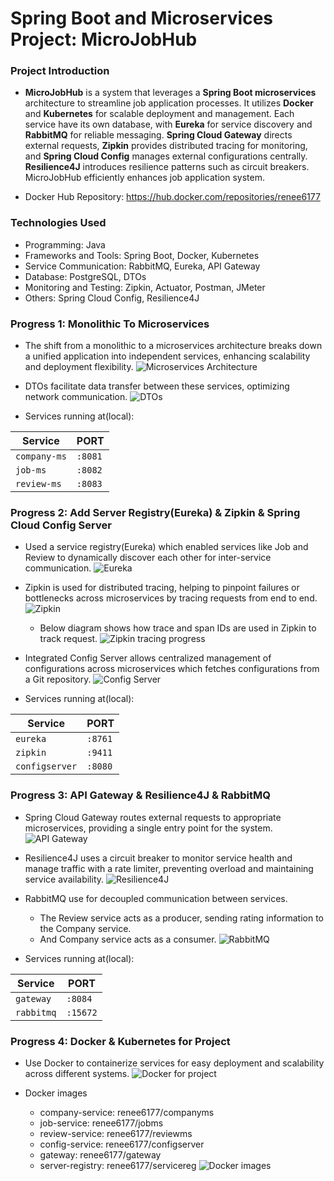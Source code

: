 # Spring Boot and Microservices Project: MicroJobHub

### Project Introduction
- **MicroJobHub** is a system that leverages a **Spring Boot microservices** architecture to streamline job application processes. It utilizes **Docker** and **Kubernetes** for scalable deployment and management. Each service have its own database, with **Eureka** for service discovery and **RabbitMQ** for reliable messaging. **Spring Cloud Gateway** directs external requests, **Zipkin** provides distributed tracing for monitoring, and **Spring Cloud Config** manages external configurations centrally. **Resilience4J** introduces resilience patterns such as circuit breakers. MicroJobHub efficiently enhances job application system.

- Docker Hub Repository: https://hub.docker.com/repositories/renee6177

### Technologies Used
- Programming: Java
- Frameworks and Tools: Spring Boot, Docker, Kubernetes
- Service Communication: RabbitMQ, Eureka, API Gateway
- Database: PostgreSQL, DTOs
- Monitoring and Testing: Zipkin, Actuator, Postman, JMeter
- Others: Spring Cloud Config, Resilience4J

### Progress 1: Monolithic To Microservices
- The shift from a monolithic to a microservices architecture breaks down a unified application into independent services, enhancing scalability and deployment flexibility. 
![Microservices Architecture](https://github.com/Reneechang17/Spring-MicroJobHub/blob/main/static/progress1/Monolithic%20To%20Microservices.jpg)
- DTOs facilitate data transfer between these services, optimizing network communication.
![DTOs](https://github.com/Reneechang17/Spring-MicroJobHub/blob/main/static/progress1/DTOs.jpg)

- Services running at(local):

| Service            | PORT    |
| ------------------ | ------- |
| `company-ms`       | `:8081` |
| `job-ms`           | `:8082` |
| `review-ms`        | `:8083` |

### Progress 2: Add Server Registry(Eureka) & Zipkin & Spring Cloud Config Server
- Used a service registry(Eureka) which enabled services like Job and Review to dynamically discover each other for inter-service communication.
![Eureka](https://github.com/Reneechang17/Spring-MicroJobHub/blob/main/static/progress2/Service%20Registry%20Flow.png)

- Zipkin is used for distributed tracing, helping to pinpoint failures or bottlenecks across microservices by tracing requests from end to end.
![Zipkin](https://github.com/Reneechang17/Spring-MicroJobHub/blob/main/static/progress2/Distributed%20Tracing%20with%20Zipkin.png)

  - Below diagram shows how trace and span IDs are used in Zipkin to track request.
  ![Zipkin tracing progress](https://github.com/Reneechang17/Spring-MicroJobHub/blob/main/static/progress2/Tracing%20with%20Trace%20and%20Span%20IDs.png)

- Integrated Config Server allows centralized management of configurations across microservices which fetches configurations from a Git repository.
![Config Server](https://github.com/Reneechang17/Spring-MicroJobHub/blob/main/static/progress2/Spring%20Cloud%20Config%20Server.png)

- Services running at(local):

| Service            | PORT    |
| ------------------ | ------- |
| `eureka`           | `:8761` |
| `zipkin`           | `:9411` |
| `configserver`     | `:8080` |

### Progress 3: API Gateway & Resilience4J & RabbitMQ
- Spring Cloud Gateway routes external requests to appropriate microservices, providing a single entry point for the system.
![API Gateway](https://github.com/Reneechang17/Spring-MicroJobHub/blob/main/static/progress3/API%20Gateway.jpg)

- Resilience4J uses a circuit breaker to monitor service health and manage traffic with a rate limiter, preventing overload and maintaining service availability.
![Resilience4J](https://github.com/Reneechang17/Spring-MicroJobHub/blob/main/static/progress3/%20Resilience4J%20.jpg)

- RabbitMQ use for decoupled communication between services. 
  - The Review service acts as a producer, sending rating information to the Company service.
  - And Company service acts as a consumer. 
![RabbitMQ](https://github.com/Reneechang17/Spring-MicroJobHub/blob/main/static/progress3/rabbitmq.jpg)

- Services running at(local):

| Service            | PORT    |
| ------------------ | ------- |
| `gateway`          | `:8084` |
| `rabbitmq`         | `:15672`|

### Progress 4: Docker & Kubernetes for Project
- Use Docker to containerize services for easy deployment and scalability across different systems. 
![Docker for project](https://github.com/Reneechang17/Spring-MicroJobHub/blob/main/static/progress4/Docker%20for%20Project.jpg)

- Docker images
  - company-service: renee6177/companyms
  - job-service: renee6177/jobms
  - review-service: renee6177/reviewms
  - config-service: renee6177/configserver
  - gateway: renee6177/gateway
  - server-registry: renee6177/servicereg
  ![Docker images](https://github.com/Reneechang17/Spring-MicroJobHub/blob/main/static/progress4/Docker%20for%20Project.jpg)








